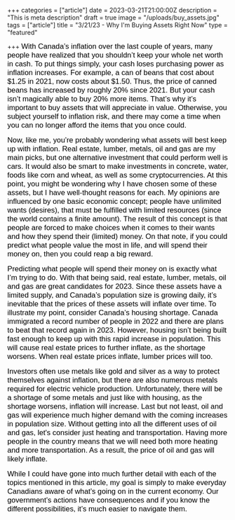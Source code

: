 +++
categories = ["article"]
date = 2023-03-21T21:00:00Z
description = "This is meta description"
draft = true
image = "/uploads/buy_assets.jpg"
tags = ["article"]
title = "3/21/23 - Why I'm Buying Assets Right Now"
type = "featured"

+++
<span style="color:black"><span style="font-family:Arial; font-size:1.2em;">With Canada’s inflation over the last couple of years, many people have realized that you shouldn’t keep your whole net worth in cash. To put things simply, your cash loses purchasing power as inflation increases. For example, a can of beans that cost about $1.25 in 2021, now costs about $1.50. Thus, the price of canned beans has increased by roughly 20% since 2021. But your cash isn’t magically able to buy 20% more items. That’s why it’s important to buy assets that will appreciate in value. Otherwise, you subject yourself to inflation risk, and there may come a time when you can no longer afford the items that you once could.</span></span>

<span style="color:black"><span style="font-family:Arial; font-size:1.2em;">Now, like me, you’re probably wondering what assets will best keep up with inflation. Real estate, lumber, metals, oil and gas are my main picks, but one alternative investment that could perform well is cars. It would also be smart to make investments in concrete, water, foods like corn and wheat, as well as some cryptocurrencies. At this point, you might be wondering why I have chosen some of these assets, but I have well-thought reasons for each. My opinions are influenced by one basic economic concept; people have unlimited wants (desires), that must be fulfilled with limited resources (since the world contains a finite amount). The result of this concept is that people are forced to make choices when it comes to their wants and how they spend their (limited) money. On that note, if you could predict what people value the most in life, and will spend their money on, then you could reap a big reward.</span></span>

<span style="color:black"><span style="font-family:Arial; font-size:1.2em;">Predicting what people will spend their money on is exactly what I’m trying to do. With that being said, real estate, lumber, metals, oil and gas are great candidates for 2023. Since these assets have a limited supply, and Canada’s population size is growing daily, it’s inevitable that the prices of these assets will inflate over time. To illustrate my point, consider Canada’s housing shortage. Canada immigrated a record number of people in 2022 and there are plans to beat that record again in 2023. However, housing isn’t being built fast enough to keep up with this rapid increase in population. This will cause real estate prices to further inflate, as the shortage worsens. When real estate prices inflate, lumber prices will too.</span></span>

<span style="color:black"><span style="font-family:Arial; font-size:1.2em;">Investors often use metals like gold and silver as a way to protect themselves against inflation, but there are also numerous metals required for electric vehicle production. Unfortunately, there will be a shortage of some metals and just like with housing, as the shortage worsens, inflation will increase. Last but not least, oil and gas will experience much higher demand with the coming increases in population size. Without getting into all the different uses of oil and gas, let's consider just heating and transportation. Having more people in the country means that we will need both more heating and more transportation. As a result, the price of oil and gas will likely inflate.</span></span>

<span style="color:black"><span style="font-family:Arial; font-size:1.2em;">While I could have gone into much further detail with each of the topics mentioned in this article, my goal is simply to make everyday Canadians aware of what’s going on in the current economy. Our government’s actions have consequences and if you know the different possibilities, it’s much easier to navigate them.</span></span>